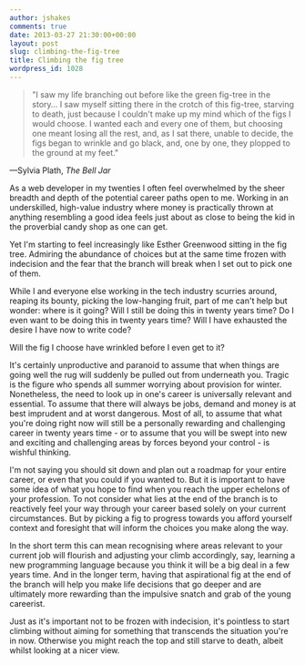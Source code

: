 ```yaml
---
author: jshakes
comments: true
date: 2013-03-27 21:30:00+00:00
layout: post
slug: climbing-the-fig-tree
title: Climbing the fig tree
wordpress_id: 1028
---
```


> "I saw my life branching out before like the green fig-tree in the story… I saw myself sitting there in the crotch of this fig-tree, starving to death, just because I couldn't make up my mind which of the figs I would choose. I wanted each and every one of them, but choosing one meant losing all the rest, and, as I sat there, unable to decide, the figs began to wrinkle and go black, and, one by one, they plopped to the ground at my feet."


—Sylvia Plath, _The Bell Jar_

As a web developer in my twenties I often feel overwhelmed by the sheer breadth and depth of the potential career paths open to me. Working in an underskilled, high-value industry where money is practically thrown at anything resembling a good idea feels just about as close to being the kid in the proverbial candy shop as one can get.

Yet I'm starting to feel increasingly like Esther Greenwood sitting in the fig tree. Admiring the abundance of choices but at the same time frozen with indecision and the fear that the branch will break when I set out to pick one of them.

While I and everyone else working in the tech industry scurries around, reaping its bounty, picking the low-hanging fruit, part of me can't help but wonder: where is it going? Will I still be doing this in twenty years time? Do I even want to be doing this in twenty years time? Will I have exhausted the desire I have now to write code?

Will the fig I choose have wrinkled before I even get to it?

It's certainly unproductive and paranoid to assume that when things are going well the rug will suddenly be pulled out from underneath you. Tragic is the figure who spends all summer worrying about provision for winter. Nonetheless, the need to look up in one's career is universally relevant and essential. To assume that there will always be jobs, demand and money is at best imprudent and at worst dangerous. Most of all, to assume that what you're doing right now will still be a personally rewarding and challenging career in twenty years time - or to assume that you will be swept into new and exciting and challenging areas by forces beyond your control - is wishful thinking.

I'm not saying you should sit down and plan out a roadmap for your entire career, or even that you could if you wanted to. But it is important to have some idea of what you hope to find when you reach the upper echelons of your profession. To not consider what lies at the end of the branch is to reactively feel your way through your career based solely on your current circumstances. But by picking a fig to progress towards you afford yourself context and foresight that will inform the choices you make along the way.

In the short term this can mean recognising where areas relevant to your current job will flourish and adjusting your climb accordingly, say, learning a new programming language because you think it will be a big deal in a few years time. And in the longer term, having that aspirational fig at the end of the branch will help you make life decisions that go deeper and are ultimately more rewarding than the impulsive snatch and grab of the young careerist.

Just as it's important not to be frozen with indecision, it's pointless to start climbing without aiming for something that transcends the situation you're in now. Otherwise you might reach the top and still starve to death, albeit whilst looking at a nicer view.